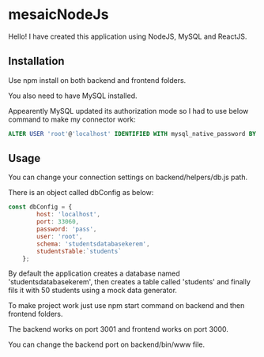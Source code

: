 # mesaicNodeJs

Hello! I have created this application using NodeJS, MySQL and ReactJS.

## Installation

Use npm install on both backend and frontend folders.

You also need to have MySQL installed.

Appearently MySQL updated its authorization mode so I had to use below command to make my connector work:

```sql
ALTER USER 'root'@'localhost' IDENTIFIED WITH mysql_native_password BY 'YOURPASSWORDHERE'
```

## Usage

You can change your connection settings on backend/helpers/db.js path.

There is an object called dbConfig as below:

```javascript
const dbConfig = {
        host: 'localhost',
        port: 33060,
        password: 'pass',
        user: 'root',
        schema: 'studentsdatabasekerem',
        studentsTable:`students`
    };

```

By default the application creates a database named 'studentsdatabasekerem', then creates a table called 'students' and finally fils it with 50 students using a mock data generator.

To make project work just use npm start command on backend and then frontend folders.

The backend works on port 3001 and frontend works on port 3000.

You can change the backend port on backend/bin/www file.

